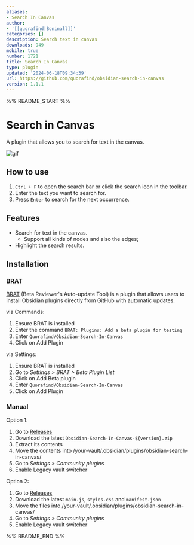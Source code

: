 ```yaml
---
aliases:
- Search In Canvas
author:
- '[[quorafind|Boninall]]'
categories: []
description: Search text in canvas
downloads: 949
mobile: true
number: 1721
title: Search In Canvas
type: plugin
updated: '2024-06-18T09:34:39'
url: https://github.com/quorafind/obsidian-search-in-canvas
version: 1.1.1
---
```


%% README_START %%

# Search in Canvas

A plugin that allows you to search for text in the canvas.

![gif](https://raw.githubusercontent.com/quorafind/obsidian-search-in-canvas/HEAD/canvas-search.gif)

## How to use

1. `Ctrl + F` to open the search bar or click the search icon in the toolbar.
2. Enter the text you want to search for.
3. Press `Enter` to search for the next occurrence.

## Features

- Search for text in the canvas.
	- Support all kinds of nodes and also the edges;
- Highlight the search results.

## Installation

### BRAT

[BRAT](https://github.com/TfTHacker/obsidian42-brat) (Beta Reviewer's Auto-update Tool) is a plugin that allows users to
install Obsidian plugins directly from GitHub with automatic updates.

via Commands:

1. Ensure BRAT is installed
2. Enter the command `BRAT: Plugins: Add a beta plugin for testing`
3. Enter `Quorafind/Obsidian-Search-In-Canvas`
4. Click on Add Plugin

via Settings:

1. Ensure BRAT is installed
2. Go to *Settings > BRAT > Beta Plugin List*
3. Click on Add Beta plugin
4. Enter `Quorafind/Obsidian-Search-In-Canvas`
5. Click on Add Plugin

### Manual

Option 1:

1. Go to [Releases](https://github.com/Quorafind/Obsidian-Search-In-Canvas/releases)
2. Download the latest `Obsidian-Search-In-Canvas-${version}.zip`
3. Extract its contents
4. Move the contents into /your-vault/.obsidian/plugins/obsidian-search-in-canvas/
5. Go to *Settings > Community plugins*
6. Enable Legacy vault switcher

Option 2:

1. Go to [Releases](https://github.com/Quorafind/Obsidian-Search-In-Canvas/releases)
2. Download the latest `main.js`, `styles.css` and `manifest.json`
3. Move the files into /your-vault/.obsidian/plugins/obsidian-search-in-canvas/
5. Go to *Settings > Community plugins*
6. Enable Legacy vault switcher



%% README_END %%